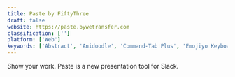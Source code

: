 ```yaml
---
title: Paste by FiftyThree
draft: false 
website: https://paste.bywetransfer.com
classification: ['']
platform: ['Web']
keywords: ['Abstract', 'Anidoodle', 'Command-Tab Plus', 'Emojiyo Keyboard', 'Evrybo', 'Figma', 'Finch for Windows', 'GoCo Team Feedback', 'Google CLOUD AUTOML', 'Inspect by InVision', 'Just a Line', 'Made For Studio', 'Made With ARKit', 'Penbook', 'Sketch + InVision', 'Snap Art', 'Teampaper Snap', 'Wake']
---
```

Show your work. Paste is a new presentation tool for Slack.